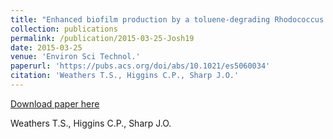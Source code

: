 ```yaml
---
title: "Enhanced biofilm production by a toluene-degrading Rhodococcus observed after exposure to perfluoralkyl acids"
collection: publications
permalink: /publication/2015-03-25-Josh19
date: 2015-03-25
venue: 'Environ Sci Technol.'
paperurl: 'https://pubs.acs.org/doi/abs/10.1021/es5060034'
citation: 'Weathers T.S., Higgins C.P., Sharp J.O.'
---
```


<a href='https://pubs.acs.org/doi/abs/10.1021/es5060034'>Download paper here</a>

 Weathers T.S., Higgins C.P., Sharp J.O.
